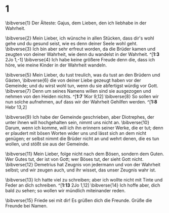 # 1
\bibverse{1} Der Älteste: Gajus, dem Lieben, den ich liebhabe in der Wahrheit. 

\bibverse{2} Mein Lieber, ich wünsche in allen Stücken, dass dir's wohl gehe und du gesund seist, wie es denn deiner Seele wohl geht. \bibverse{3} Ich bin aber sehr erfreut worden, da die Brüder kamen und zeugten von deiner Wahrheit, wie denn du wandelst in der Wahrheit. ^[**1:3** 2Jo 1,-1] \bibverse{4} Ich habe keine größere Freude denn die, dass ich höre, wie meine Kinder in der Wahrheit wandeln. 


\bibverse{5} Mein Lieber, du tust treulich, was du tust an den Brüdern und Gästen, \bibverse{6} die von deiner Liebe gezeugt haben vor der Gemeinde; und du wirst wohl tun, wenn du sie abfertigst würdig vor Gott. \bibverse{7} Denn um seines Namens willen sind sie ausgezogen und nehmen von den Heiden nichts. ^[**1:7** 1Kor 9,12] \bibverse{8} So sollen wir nun solche aufnehmen, auf dass wir der Wahrheit Gehilfen werden. ^[**1:8** Hebr 13,2] 
 

\bibverse{9} Ich habe der Gemeinde geschrieben, aber Diotrephes, der unter ihnen will hochgehalten sein, nimmt uns nicht an. \bibverse{10} Darum, wenn ich komme, will ich ihn erinnern seiner Werke, die er tut; denn er plaudert mit bösen Worten wider uns und lässt sich an dem nicht genügen; er selbst nimmt die Brüder nicht an und wehrt denen, die es tun wollen, und stößt sie aus der Gemeinde. 

\bibverse{11} Mein Lieber, folge nicht nach dem Bösen, sondern dem Guten. Wer Gutes tut, der ist von Gott; wer Böses tut, der sieht Gott nicht. \bibverse{12} Demetrius hat Zeugnis von jedermann und von der Wahrheit selbst; und wir zeugen auch, und ihr wisset, das unser Zeugnis wahr ist. 

\bibverse{13} Ich hatte viel zu schreiben; aber ich wollte nicht mit Tinte und Feder an dich schreiben. ^[**1:13** 2Jo 1,12] \bibverse{14} Ich hoffe aber, dich bald zu sehen; so wollen wir mündlich miteinander reden. 


\bibverse{15} Friede sei mit dir! Es grüßen dich die Freunde. Grüße die Freunde bei Namen.